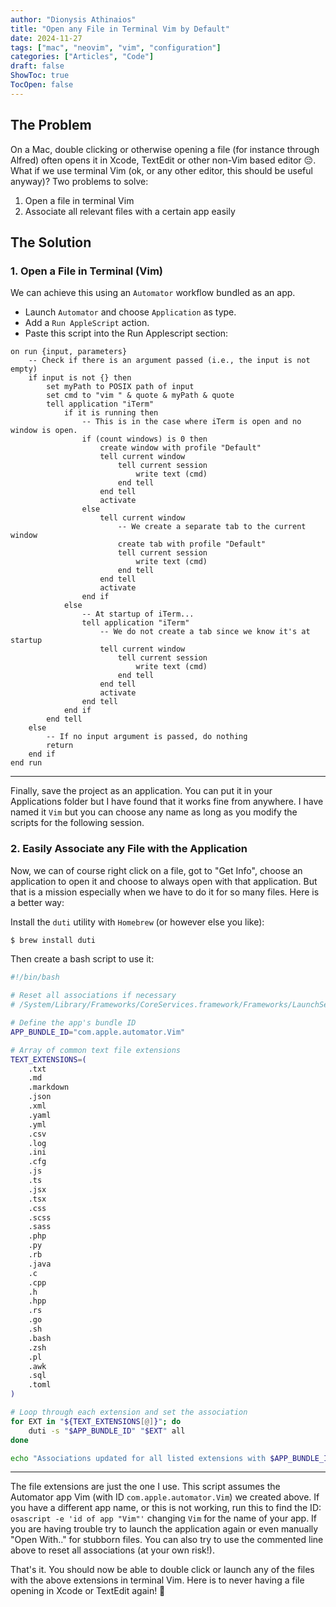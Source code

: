 ```yaml
---
author: "Dionysis Athinaios"
title: "Open any File in Terminal Vim by Default"
date: 2024-11-27
tags: ["mac", "neovim", "vim", "configuration"]
categories: ["Articles", "Code"]
draft: false
ShowToc: true
TocOpen: false
---
```


## The Problem

On a Mac, double clicking or otherwise opening a file (for instance through Alfred) often opens it in Xcode, TextEdit or other non-Vim based editor 😔. What if we use terminal Vim (ok, or any other editor, this should be useful anyway)? Two problems to solve:

1. Open a file in terminal Vim
2. Associate all relevant files with a certain app easily

## The Solution

### 1. Open a File in Terminal (Vim)

We can achieve this using an `Automator` workflow bundled as an app.

* Launch `Automator` and choose `Application` as type.
* Add a `Run AppleScript` action.
* Paste this script into the Run Applescript section:

```applescript
on run {input, parameters}
	-- Check if there is an argument passed (i.e., the input is not empty)
	if input is not {} then
		set myPath to POSIX path of input
		set cmd to "vim " & quote & myPath & quote
		tell application "iTerm"
			if it is running then
				-- This is in the case where iTerm is open and no window is open.
				if (count windows) is 0 then
					create window with profile "Default"
					tell current window
						tell current session
							write text (cmd)
						end tell
					end tell
					activate
				else
					tell current window
						-- We create a separate tab to the current window
						create tab with profile "Default"
						tell current session
							write text (cmd)
						end tell
					end tell
					activate
				end if
			else
				-- At startup of iTerm...
				tell application "iTerm"
					-- We do not create a tab since we know it's at startup
					tell current window
						tell current session
							write text (cmd)
						end tell
					end tell
					activate
				end tell
			end if
		end tell
	else
		-- If no input argument is passed, do nothing
		return
	end if
end run
```

--------

Finally, save the project as an application. You can put it in your Applications folder but I have found that it works fine from anywhere. I have named it `Vim` but you can choose any name as long as you modify the scripts for the following session.

### 2. Easily Associate any File with the Application

Now, we can of course right click on a file, got to "Get Info", choose an application to open it and choose to always open with that application. But that is a mission especially when we have to do it for so many files. Here is a better way:

Install the `duti` utility with `Homebrew` (or however else you like):

```bash
$ brew install duti
```

Then create a bash script to use it:

```bash
#!/bin/bash

# Reset all associations if necessary
# /System/Library/Frameworks/CoreServices.framework/Frameworks/LaunchServices.framework/Support/lsregister -kill -r -domain user

# Define the app's bundle ID
APP_BUNDLE_ID="com.apple.automator.Vim"

# Array of common text file extensions
TEXT_EXTENSIONS=(
    .txt
    .md
    .markdown
    .json
    .xml
    .yaml
    .yml
    .csv
    .log
    .ini
    .cfg
    .js
    .ts
    .jsx
    .tsx
    .css
    .scss
    .sass
    .php
    .py
    .rb
    .java
    .c
    .cpp
    .h
    .hpp
    .rs
    .go
    .sh
    .bash
    .zsh
    .pl
    .awk
    .sql
    .toml
)

# Loop through each extension and set the association
for EXT in "${TEXT_EXTENSIONS[@]}"; do
    duti -s "$APP_BUNDLE_ID" "$EXT" all
done

echo "Associations updated for all listed extensions with $APP_BUNDLE_ID."

```

----

The file extensions are just the one I use. This script assumes the Automator app Vim (with ID `com.apple.automator.Vim`) we created above. If you have a different app name, or this is not working, run this to find the ID: `osascript -e 'id of app "Vim"'` changing `Vim` for the name of your app. If you are having trouble try to launch the application again or even manually "Open With.." for stubborn files. You can also try to use the commented line above to reset all associations (at your own risk!).

That's it. You should now be able to double click or launch any of the files with the above extensions in terminal Vim. Here is to never having a file opening in Xcode or TextEdit again! 🍻
